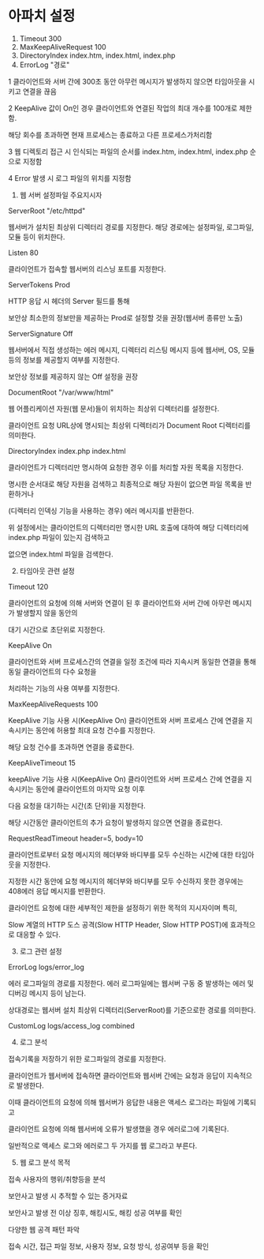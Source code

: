 # 아파치 설정

1. Timeout 300
2. MaxKeepAliveRequest 100
3. DirectoryIndex index.htm, index.html, index.php
4. ErrorLog "경로"


1 클라이언트와 서버 간에 300초 동안 아무런 메시지가 발생하지 않으면 타임아웃을 시키고 연결을 끊음

2 KeepAlive 값이 On인 경우 클라이언트와 연결된 작업의 최대 개수를 100개로 제한함. 

해당 회수를 초과하면 현재 프로세스는 종료하고 다른 프로세스가처리함

3 웹 디렉토리 접근 시 인식되는 파일의 순서를 index.htm, index.html, index.php 순으로 지정함

4 Error 발생 시 로그 파일의 위치를 지정함


1. 웹 서버 설정파일 주요지시자

ServerRoot "/etc/httpd"

웹서버가 설치된 최상위 디렉터리 경로를 지정한다. 해당 경로에는 설정파일, 로그파일, 모듈 등이 위치한다.

Listen 80

클라이언트가 접속할 웹서버의 리스닝 포트를 지정한다.

ServerTokens Prod

HTTP 응답 시 헤더의 Server 필드를 통해

보안상 최소한의 정보만을 제공하는 Prod로 설정할 것을 권장(웹서버 종류만 노출)

ServerSignature Off

웹서버에서 직접 생성하는 에러 메시지, 디렉터리 리스팅 메시지 등에 웹서버, OS, 모듈 등의 정보를 제공할지 여부를 지정한다.

보안상 정보를 제공하지 않는 Off 설정을 권장

DocumentRoot "/var/www/html"

웹 어플리케이션 자원(웹 문서)들이 위치하는 최상위 디렉터리를 설정한다.

클라이언트 요청 URL상에 명시되는 최상위 디렉터리가 Document Root 디렉터리를 의미한다.

DirectoryIndex index.php index.html

클라이언트가 디렉터리만 명시하여 요청한 경우 이를 처리할 자원 목록을 지정한다.

명시한 순서대로 해당 자원을 검색하고 최종적으로 해당 자원이 없으면 파일 목록을 반환하거나

(디렉터리 인덱싱 기능을 사용하는 경우) 에러 메시지를 반환한다.

위 설정에서는 클라이언트의 디렉터리만 명시한 URL 호출에 대하여 해당 디렉터리에 index.php 파일이 있는지 검색하고

없으면 index.html 파일을 검색한다.

2. 타임아웃 관련 설정

Timeout 120

클라이언트의 요청에 의해 서버와 연결이 된 후 클라이언트와 서버 간에 아무런 메시지가 발생할지 않을 동안의

대기 시간으로 초단위로 지정한다.

KeepAlive On

클라이언트와 서버 프로세스간의 연결을 일정 조건에 따라 지속시켜 동일한 연결을 통해 동일 클라이언트의 다수 요청을

처리하는 기능의 사용 여부를 지정한다.

MaxKeepAliveRequests 100

KeepAlive 기능 사용 시(KeepAlive On) 클라이언트와 서버 프로세스 간에 연결을 지속시키는 동안에 허용할 최대 요청 건수를 지정한다.

해당 요청 건수를 초과하면 연결을 종료한다.

KeepAliveTimeout 15

keepAlive 기능 사용 시(KeepAlive On) 클라이언트와 서버 프로세스 간에 연결을 지속시키는 동안에 클라이언트의 마지막 요청 이후

다음 요청을 대기하는 시간(초 단위)을 지정한다.

 해당 시간동안 클라이언트의 추가 요청이 발생하지 않으면 연결을 종료한다.

RequestReadTimeout header=5, body=10

클라이언트로부터 요청 메시지의 헤더부와 바디부를 모두 수신하는 시간에 대한 타임아웃을 지정한다.

지정한 시간 동안에 요청 메시지의 헤더부와 바디부를 모두 수신하지 못한 경우에는 408에러 응답 메시지를 반환한다.

클라이언트 요청에 대한 세부적인 제한을 설정하기 위한 목적의 지시자이며 특히,

Slow 계열의 HTTP 도스 공격(Slow HTTP Header, Slow HTTP POST)에 효과적으로 대응할 수 있다.

3. 로그 관련 설정

ErrorLog logs/error_log

에러 로그파일의 경로를 지정한다. 에러 로그파일에는 웹서버 구동 중 발생하는 에러 및 디버깅 메시지 등이 남는다.

상대경로는 웹서버 설치 최상위 디렉터리(ServerRoot)를 기준으로한 경로를 의미한다.

CustomLog logs/access_log combined

4. 로그 분석

접속기록을 저장하기 위한 로그파일의 경로를 지정한다.

클라이언트가 웹서버에 접속하면 클라이언트와 웹서버 간에는 요청과 응답이 지속적으로 발생한다.

이때 클라이언트의 요청에 의해 웹서버가 응답한 내용은 액세스 로그라는 파일에 기록되고

클라이언트 요청에 의해 웹서버에 오류가 발생했을 경우 에러로그에 기록된다.

일반적으로 액세스 로그와 에러로그 두 가지를 웹 로그라고 부른다.

5. 웹 로그 분석 목적

접속 사용자의 행위/취향등을 분석

보안사고 발생 시 추적할 수 있는 증거자료

보안사고 발생 전 이상 징후, 해킹시도, 해킹 성공 여부를 확인

다양한 웹 공격 패턴 파악

접속 시간, 접근 파일 정보, 사용자 정보, 요청 방식, 성공여부 등을 확인


